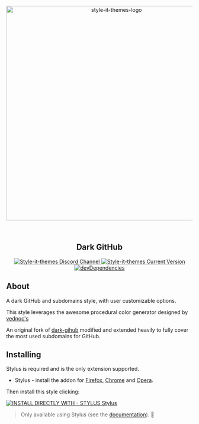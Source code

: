 <p align="center">
  <img alt="style-it-themes-logo" src="https://raw.githack.com/style-it-themes/style-it-themes-logos/master/style-it-themes-logo-full.svg" width="580">
</p>
<br>
<h2 align="center"><strong>Dark GitHub</strong></h2>
<p align="center">
  <a href="https://discord.gg/EpdGSfH">
    <img src="https://img.shields.io/badge/style--it--themes-discord%20channel-blue.svg?style=for-the-badge" alt="Style-it-themes Discord Channel">
  </a>
  <a href="https://github.com/style-it-themes/dark-github/releases">
    <img src="https://img.shields.io/github/tag/style-it-themes/dark-github.svg?label=Current%20Version&style=for-the-badge" alt="Style-it-themes Current Version">
  </a>
  <a href="https://david-dm.org/Style-it-Themes/dark-github?type=dev">
    <img src="https://img.shields.io/david/dev/style-it-themes/dark-github.svg?label=devDependencies&style=for-the-badge" alt="devDependencies">
  </a>
</p>

## About

A dark GitHub and subdomains style, with user customizable options.

This style leverages the awesome procedural color generator designed by [vednoc\'s](https://github.com/vednoc/)

An original fork of [dark-gihub](https://github.com/vednoc/dark-github) modified and extended heavily to fully cover the most used subdomains for GitHub.

## Installing

Stylus is required and is the only extension supported.

* Stylus - install the addon for [Firefox](https://addons.mozilla.org/en-US/firefox/addon/styl-us/), [Chrome](https://chrome.google.com/webstore/detail/stylus/clngdbkpkpeebahjckkjfobafhncgmne) and [Opera](https://addons.opera.com/en-gb/extensions/details/stylus/).

Then install this style clicking:

[![INSTALL DIRECTLY WITH - STYLUS Stylus](https://img.shields.io/badge/Install_directly_with-Stylus-21d1d0.svg?longCache=true&style=for-the-badge)](https://github.com/style-it-themes/dark-github/raw/main/dark-github.user.styl)
  > Only available using Stylus (see the [documentation](https://github.com/openstyles/stylus/wiki/Usercss)). 🎉
